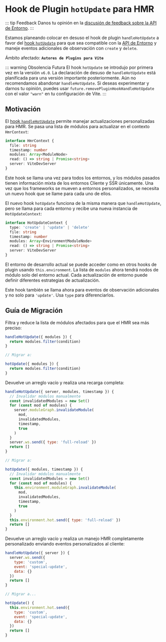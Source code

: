 # Hook de Plugin `hotUpdate` para HMR

::: tip Feedback
Danos tu opinión en la [discusión de feedback sobre la API de Entorno](https://github.com/vitejs/vite/discussions/16358).
:::

Estamos planeando colocar en desuso el hook de plugin `handleHotUpdate` a favor del [hook `hotUpdate`](/guide/api-environment#the-hotupdate-hook) para que sea compatible con la [API de Entorno](/guide/api-environment.md) y maneje eventos adicionales de observación con `create` y `delete`.

Ámbito afectado: **`Autores de Plugins para Vite`**

::: warning Obsolencia Futura
El hook `hotUpdate` se introdujo por primera vez en la versión `v6.0`. La declaración de desuso de `handleHotUpdate` está planificada para una versión importante posteriormente. Aún no recomendamos abandonar `handleHotUpdate`. Si deseas experimentar y darnos tu opinión, puedes usar `future.removePluginHookHandleHotUpdate` con el valor `"warn"` en tu configuración de Vite.
:::

## Motivación

El [hook `handleHotUpdate`](/guide/api-plugin.md#handlehotupdate) permite manejar actualizaciones personalizadas para HMR. Se pasa una lista de módulos para actualizar en el contexto `HmrContext`:

```ts
interface HmrContext {
  file: string
  timestamp: number
  modules: Array<ModuleNode>
  read: () => string | Promise<string>
  server: ViteDevServer
}
```

Este hook se llama una vez para todos los entornos, y los módulos pasados tienen información mixta de los entornos Cliente y SSR únicamente. Una vez que los frameworks se mueven a entornos personalizados, se necesita un nuevo hook que se llame para cada uno de ellos.

El nuevo hook `hotUpdate` funciona de la misma manera que `handleHotUpdate`, pero se llama para cada entorno y recibe una nueva instancia de `HotUpdateContext`:

```ts
interface HotUpdateContext {
  type: 'create' | 'update' | 'delete'
  file: string
  timestamp: number
  modules: Array<EnvironmentModuleNode>
  read: () => string | Promise<string>
  server: ViteDevServer
}
```

El entorno de desarrollo actual se puede acceder como en otros hooks de plugin usando `this.environment`. La lista de `modules` ahora tendrá nodos de módulo solo del entorno actual. Cada actualización de entorno puede definir diferentes estrategias de actualización.

Este hook también se llama ahora para eventos de observación adicionales y no solo para `'update'`. Usa `type` para diferenciarlos.

## Guía de Migración

Filtra y reduce la lista de módulos afectados para que el HMR sea más preciso:

```js
handleHotUpdate({ modules }) {
  return modules.filter(condition)
}

// Migrar a:

hotUpdate({ modules }) {
  return modules.filter(condition)
}
```

Devuelve un arreglo vacío y realiza una recarga completa:

```js
handleHotUpdate({ server, modules, timestamp }) {
  // Invalidar módulos manualmente
  const invalidatedModules = new Set()
  for (const mod of modules) {
    server.moduleGraph.invalidateModule(
      mod,
      invalidatedModules,
      timestamp,
      true
    )
  }
  server.ws.send({ type: 'full-reload' })
  return []
}

// Migrar a:

hotUpdate({ modules, timestamp }) {
  // Invalidar módulos manualmente
  const invalidatedModules = new Set()
  for (const mod of modules) {
    this.environment.moduleGraph.invalidateModule(
      mod,
      invalidatedModules,
      timestamp,
      true
    )
  }
  this.environment.hot.send({ type: 'full-reload' })
  return []
}
```

Devuelve un arreglo vacío y realiza un manejo HMR completamente personalizado enviando eventos personalizados al cliente:

```js
handleHotUpdate({ server }) {
  server.ws.send({
    type: 'custom',
    event: 'special-update',
    data: {}
  })
  return []
}

// Migrar a...

hotUpdate() {
  this.environment.hot.send({
    type: 'custom',
    event: 'special-update',
    data: {}
  })
  return []
}
```

